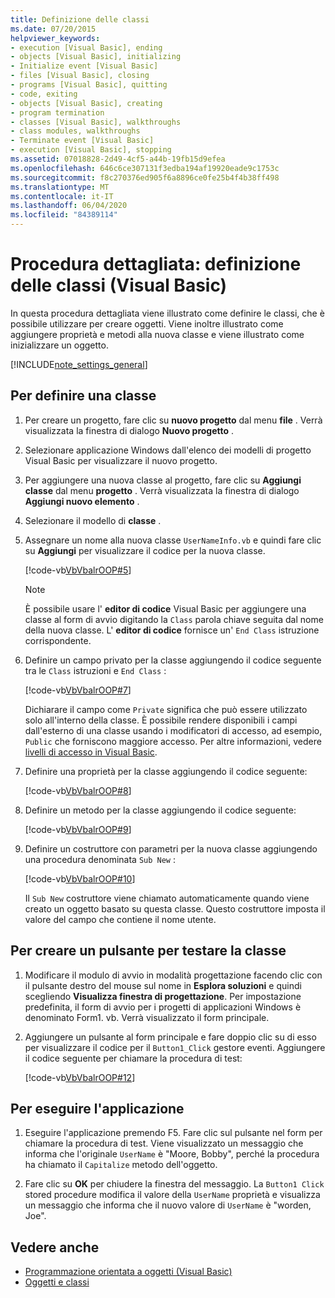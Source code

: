 ```yaml
---
title: Definizione delle classi
ms.date: 07/20/2015
helpviewer_keywords:
- execution [Visual Basic], ending
- objects [Visual Basic], initializing
- Initialize event [Visual Basic]
- files [Visual Basic], closing
- programs [Visual Basic], quitting
- code, exiting
- objects [Visual Basic], creating
- program termination
- classes [Visual Basic], walkthroughs
- class modules, walkthroughs
- Terminate event [Visual Basic]
- execution [Visual Basic], stopping
ms.assetid: 07018828-2d49-4cf5-a44b-19fb15d9efea
ms.openlocfilehash: 646c6ce307131f3edba194af19920eade9c1753c
ms.sourcegitcommit: f8c270376ed905f6a8896ce0fe25b4f4b38ff498
ms.translationtype: MT
ms.contentlocale: it-IT
ms.lasthandoff: 06/04/2020
ms.locfileid: "84389114"
---
```

# <a name="walkthrough-defining-classes-visual-basic"></a>Procedura dettagliata: definizione delle classi (Visual Basic)

In questa procedura dettagliata viene illustrato come definire le classi, che è possibile utilizzare per creare oggetti. Viene inoltre illustrato come aggiungere proprietà e metodi alla nuova classe e viene illustrato come inizializzare un oggetto.  
  
[!INCLUDE[note_settings_general](~/includes/note-settings-general-md.md)]  
  
## <a name="to-define-a-class"></a>Per definire una classe
  
1. Per creare un progetto, fare clic su **nuovo progetto** dal menu **file** . Verrà visualizzata la finestra di dialogo **Nuovo progetto** .  
  
2. Selezionare applicazione Windows dall'elenco dei modelli di progetto Visual Basic per visualizzare il nuovo progetto.  
  
3. Per aggiungere una nuova classe al progetto, fare clic su **Aggiungi classe** dal menu **progetto** . Verrà visualizzata la finestra di dialogo **Aggiungi nuovo elemento** .  
  
4. Selezionare il modello di **classe** .  
  
5. Assegnare un nome alla nuova classe `UserNameInfo.vb` e quindi fare clic su **Aggiungi** per visualizzare il codice per la nuova classe.  
  
     [!code-vb[VbVbalrOOP#5](~/samples/snippets/visualbasic/VS_Snippets_VBCSharp/VbVbalrOOP/VB/OOP.vb#5)]
  
    > [!NOTE]
    > È possibile usare l' **editor di codice** Visual Basic per aggiungere una classe al form di avvio digitando la `Class` parola chiave seguita dal nome della nuova classe. L' **editor di codice** fornisce un' `End Class` istruzione corrispondente.  
  
6. Definire un campo privato per la classe aggiungendo il codice seguente tra le `Class` istruzioni e `End Class` :  
  
     [!code-vb[VbVbalrOOP#7](~/samples/snippets/visualbasic/VS_Snippets_VBCSharp/VbVbalrOOP/VB/OOP.vb#7)]
  
     Dichiarare il campo come `Private` significa che può essere utilizzato solo all'interno della classe. È possibile rendere disponibili i campi dall'esterno di una classe usando i modificatori di accesso, ad esempio, `Public` che forniscono maggiore accesso. Per altre informazioni, vedere [livelli di accesso in Visual Basic](../declared-elements/access-levels.md).  
  
7. Definire una proprietà per la classe aggiungendo il codice seguente:  
  
     [!code-vb[VbVbalrOOP#8](~/samples/snippets/visualbasic/VS_Snippets_VBCSharp/VbVbalrOOP/VB/OOP.vb#8)]
  
8. Definire un metodo per la classe aggiungendo il codice seguente:  
  
     [!code-vb[VbVbalrOOP#9](~/samples/snippets/visualbasic/VS_Snippets_VBCSharp/VbVbalrOOP/VB/OOP.vb#9)]
  
9. Definire un costruttore con parametri per la nuova classe aggiungendo una procedura denominata `Sub New` :  
  
     [!code-vb[VbVbalrOOP#10](~/samples/snippets/visualbasic/VS_Snippets_VBCSharp/VbVbalrOOP/VB/OOP.vb#10)]
  
     Il `Sub New` costruttore viene chiamato automaticamente quando viene creato un oggetto basato su questa classe. Questo costruttore imposta il valore del campo che contiene il nome utente.  
  
## <a name="to-create-a-button-to-test-the-class"></a>Per creare un pulsante per testare la classe
  
1. Modificare il modulo di avvio in modalità progettazione facendo clic con il pulsante destro del mouse sul nome in **Esplora soluzioni** e quindi scegliendo **Visualizza finestra di progettazione**. Per impostazione predefinita, il form di avvio per i progetti di applicazioni Windows è denominato Form1. vb. Verrà visualizzato il form principale.  
  
2. Aggiungere un pulsante al form principale e fare doppio clic su di esso per visualizzare il codice per il `Button1_Click` gestore eventi. Aggiungere il codice seguente per chiamare la procedura di test:  
  
     [!code-vb[VbVbalrOOP#12](~/samples/snippets/visualbasic/VS_Snippets_VBCSharp/VbVbalrOOP/VB/OOP.vb#12)]
  
## <a name="to-run-your-application"></a>Per eseguire l'applicazione
  
1. Eseguire l'applicazione premendo F5. Fare clic sul pulsante nel form per chiamare la procedura di test. Viene visualizzato un messaggio che informa che l'originale `UserName` è "Moore, Bobby", perché la procedura ha chiamato il `Capitalize` metodo dell'oggetto.  
  
2. Fare clic su **OK** per chiudere la finestra del messaggio. La `Button1 Click` stored procedure modifica il valore della `UserName` proprietà e visualizza un messaggio che informa che il nuovo valore di `UserName` è "worden, Joe".  
  
## <a name="see-also"></a>Vedere anche

- [Programmazione orientata a oggetti (Visual Basic)](../../concepts/object-oriented-programming.md)
- [Oggetti e classi](index.md)
